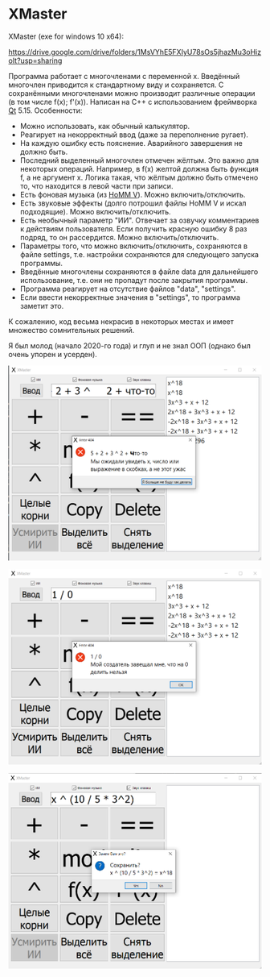 # XMaster
XMaster (exe for windows 10 x64):

https://drive.google.com/drive/folders/1MsVYhE5FXIyU78sOs5jhazMu3oHizoIt?usp=sharing

Программа работает с многочленами с переменной x.  Введённый многочлен приводится к стандартному виду и сохраняется. С сохранёнными многочленами можно производит различные операции (в том числе f(x); f'(x)).
Написан на C++ с использованием фреймворка <a href="https://ru.wikipedia.org/wiki/Qt">Qt</a> 5.15.
Особенности:
- Можно использовать, как обычный калькулятор.
- Реагирует на некорректный ввод (даже за переполнение ругает).
- На каждую ошибку есть пояснение. Аварийного завершения не должно быть.
- Последний выделенный многочлен отмечен жёлтым. Это важно для некоторых операций. Например, в f(x) желтой должна быть функция f, а не аргумент x. Логика такая, что жёлтым должно быть отмечено то, что находится в левой части при записи.
- Есть фоновая музыка (из <a href="https://ru.wikipedia.org/wiki/Heroes_of_Might_and_Magic_V">HoMM V</a>). Можно включить/отключить.
- Есть звуковые эффекты (долго потрошил файлы HoMM V и искал подходящие). Можно включить/отключить.
- Есть необычный параметр "ИИ". Отвечает за озвучку комментариев к действиям пользователя. Если получить красную ошибку 8 раз подряд, то он рассердится. Можно включить/отключить.
- Параметры того, что можно включить/отключить, сохраняются в файле settings, т.е. настройки сохраняются для следующего запуска программы.
- Введённые многочлены сохраняются в файле data для дальнейшего использование, т.е. они не пропадут после закрытия программы.
- Программа реагирует на отсутствие файлов "data", "settings".
- Если ввести некорректные значения в "settings", то программа заметит это.

К сожалению, код весьма некрасив в некоторых местах и имеет множество сомнительных решений.

Я был молод (начало 2020-го года) и глуп и не знал ООП (однако был очень упорен и усерден).

![](https://github.com/IlyaVir/XMaster/blob/main/Screenshots/XMaster_7.png)

![](https://github.com/IlyaVir/XMaster/blob/main/Screenshots/XMaster_6.png)

![](https://github.com/IlyaVir/XMaster/blob/main/Screenshots/XMaster_3.png)
